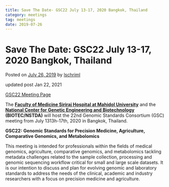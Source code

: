 ```yaml
---
title: Save The Date- GSC22 July 13-17, 2020 Bangkok, Thailand
category: meetings
tag: meetings
date: 2019-07-26
---
```


Save The Date: GSC22 July 13-17, 2020 Bangkok, Thailand
=======================================================

Posted on [July 26, 2019](https://gensc.org/uncategorized/gsc22-bangkok-thailand/ "1:57 pm") by [lschriml](https://gensc.org/author/lschriml/ "View all posts by lschriml")

updated post Jan 22, 2021
<!-- excerpt-start -->
[GSC22 Meeting Page](https://gensc.org/gsc22/)

The **[Faculty of Medicine Siriraj Hospital at Mahidol University](https://www2.si.mahidol.ac.th/en/)** and the **[National Center for Genetic Engineering and Biotechnology](http://www.biotec.or.th/en/) (BIOTEC/NSTDA)** will host the 22nd Genomic Standards Consortium (GSC) meeting from July 1313h\-17th, 2020 in Bangkok, Thailand.

**GSC22:** **Genomic Standards for Precision Medicine, Agriculture,**  
**Comparative Genomics, and Metabolomics**

This meeting is intended for professionals within the fields of medical genomics, agriculture, comparative genomics, and metabolomics tackling metadata challenges related to the sample collection, processing and genomic sequencing workflow critical for small and large scale datasets. It is our intention to discuss and plan for evolving genomic and laboratory standards to address the needs of the clinical, academic and industry researchers with a focus on precision medicine and agriculture.
